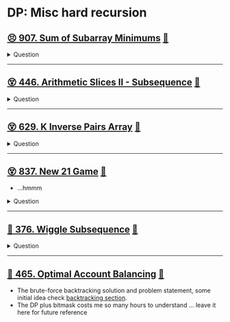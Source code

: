 # DP: Misc hard recursion

## [:persevere: 907. Sum of Subarray Minimums](https://leetcode.com/problems/sum-of-subarray-minimums/) [:dart:](sum_of_subarray_mininums.h)

<details><summary markdown="span">Question</summary>

```markdown
Given an array of integers arr, find the sum of min(b), where b is every
(contiguous) subarray of arr.

Since the answer may be large, return the answer modulo 10^9 + 7.

Input: arr = [3,1,2,4]
Output: 17

Explanation:

arr = [3,1,2,4]

Subarrays are [3], [1], [2], [4],
              [3,1], [1,2], [2,4],
              [3,1,2], [1,2,4], [3,1,2,4].
min value of each subarrays are: 3, 1, 2, 4,
                                 1, 1, 2,
                                 1, 1, 1.
Sum of all mins are 17.
```

</details>

------------------------------------------------------------------------------

## [:dizzy_face: 446. Arithmetic Slices II - Subsequence](https://leetcode.com/problems/arithmetic-slices-ii-subsequence/) [:dart:](arithmetic_slices_ii.h)

<details><summary markdown="span">Question</summary>

```markdown
Given an integer array nums, return the number of all the arithmetic subsequences of nums.

A sequence of numbers is called arithmetic
- if it consists of at least 3 elements and
- if the difference between any two consecutive elements is the same.

Input: nums = [2,4,6,8,10]
Output: 7
Explanation: All arithmetic subsequence slices are:
[2,4,6]
[4,6,8]
[6,8,10]
[2,4,6,8]
[4,6,8,10]
[2,4,6,8,10]
[2,6,10]

Input: nums = [7,7,7,7,7]
Output: 16
Explanation: Any subsequence of this array is arithmetic.
```

</details>

------------------------------------------------------------------------------


## [:dizzy_face: 629. K Inverse Pairs Array](https://leetcode.com/problems/k-inverse-pairs-array/) [:dart:](k_inverse_pairs_arr.h)

<details><summary markdown="span">Question</summary>

```markdown
- For an integer array nums
- an inverse pair is
  - a pair of integers [i, j]
  - where 0 <= i < j < nums.length
  - and nums[i] > nums[j].

- Given two integers n and k, return
  - the number of different arrays
    consist of numbers from 1 to n
    such that there are exactly k inverse pairs.

- Since the answer can be huge, return it modulo 10^9 + 7.
```

</details>

------------------------------------------------------------------------------

## [:dizzy_face: 837. New 21 Game](https://leetcode.com/problems/new-21-game/) [:dart:](new_21_pts.h)

- ...hmmm

<details><summary markdown="span">Question</summary>

```markdown
Alice plays the following game, loosely based on the card game "21".

Alice starts with 0 points and draws numbers while she has less than k points.
During each draw, she gains an integer number of points
randomly from the range [1, maxPts],
- where maxPts is an integer.
- Each draw is independent and the outcomes have equal probabilities.

Alice stops drawing numbers when she gets k or more points.

Return the probability that Alice has n or fewer points.

Answers within 10^-5 of the actual answer are considered accepted.
```

</details>

------------------------------------------------------------------------------

## [:exploding_head: 376. Wiggle Subsequence](https://leetcode.com/problems/wiggle-subsequence/) [:dart:](wiggle_subseq.h)

<details><summary markdown="span">Question</summary>

```markdown
- A wiggle sequence is a sequence where the differences between successive numbers
  **strictly alternate between positive and negative**.
    - The first difference (if one exists) may be either positive or negative.
    - A sequence with one element and a sequence with two non-equal elements are
      trivially wiggle sequences.
- For example, `[1, 7, 4, 9, 2, 5]` is a wiggle sequence because the differences
  `(6, -3, 5, -7, 3)` alternate between positive and negative.
- In contrast, `[1, 4, 7, 2, 5]` and `[1, 7, 4, 5, 5]` are not wiggle sequences.
    - The first is not because its first two differences are positive, and
    - the second is not because its last difference is zero.
- A subsequence is obtained by deleting some elements (possibly zero) from the original
  sequence, leaving the remaining elements in their **original order**.
- Given an integer array nums
- Return the length of the **longest** wiggle subsequence of nums.
```

</details>

------------------------------------------------------------------------------

## [:exploding_head: 465. Optimal Account Balancing](https://leetcode.com/problems/optimal-account-balancing/) [:dart:](optimal_acct_balancing_dp.h)

- The brute-force backtracking solution and problem statement, some initial idea
  check [backtracking section](../backtracking/README.md#💡-465-optimal-account-balancing-🎯).
- The DP plus bitmask costs me so many hours to understand ... leave it here for future reference